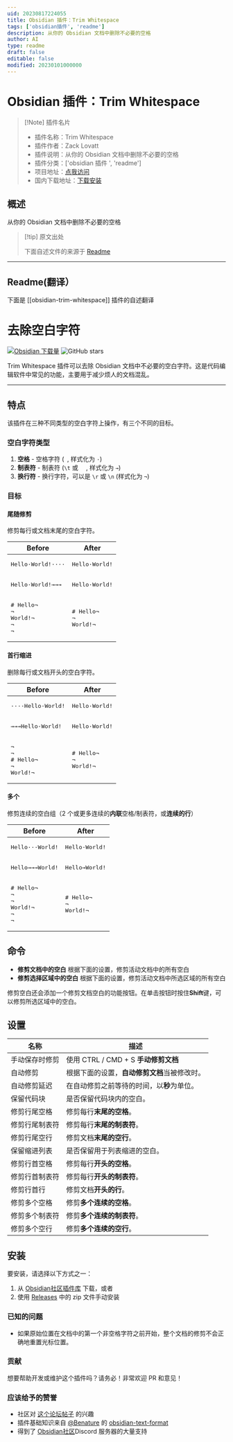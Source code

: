 ```yaml
---
uid: 20230817224055
title: Obsidian 插件：Trim Whitespace
tags: ['obsidian插件', 'readme']
description: 从你的 Obsidian 文档中删除不必要的空格
author: AI
type: readme
draft: false
editable: false
modified: 20230101000000
---
```


# Obsidian 插件：Trim Whitespace

> [!Note] 插件名片
> - 插件名称：Trim Whitespace
> - 插件作者：Zack Lovatt
> - 插件说明：从你的 Obsidian 文档中删除不必要的空格
> - 插件分类：['obsidian 插件 ', 'readme']
> - 项目地址：[点我访问](https://github.com/zlovatt/obsidian-trim-whitespace)
> - 国内下载地址：[下载安装](https://pkmer.cn/products/plugin/pluginMarket/?obsidian-trim-whitespace)

## 概述

从你的 Obsidian 文档中删除不必要的空格

> [!tip] 原文出处
>
>下面自述文件的来源于 [Readme](https://ghproxy.net/https://raw.githubusercontent.com/zlovatt/obsidian-trim-whitespace/main/README.md)

---

## Readme(翻译）

下面是 [[obsidian-trim-whitespace]] 插件的自述翻译

# 去除空白字符

[![Obsidian 下载量](https://img.shields.io/badge/dynamic/json?color=7e6ad6&labelColor=34208c&label=Obsidian%20下载量&query=$['obsidian-trim-whitespace'].downloads&url=https://raw.githubusercontent.com/obsidianmd/obsidian-releases/master/community-plugin-stats.json&)](obsidian://show-plugin?id=obsidian-trim-whitespace) ![GitHub stars](https://img.shields.io/github/stars/zlovatt/obsidian-trim-whitespace?style=flat)

Trim Whitespace 插件可以去除 Obsidian 文档中不必要的空白字符。这是代码编辑软件中常见的功能，主要用于减少烦人的文档混乱。

---

## 特点

该插件在三种不同类型的空白字符上操作，有三个不同的目标。

### 空白字符类型

1. **空格** - 空格字符 (` `, 样式化为 `·`)
2. **制表符** - 制表符 (`\t` 或 `	`, 样式化为 `→`)
3. **换行符** - 换行字符，可以是 `\r` 或 `\n` (样式化为 `¬`)

### 目标

#### 尾随修剪

修剪每行或文档末尾的空白字符。

|                      Before                       |                After                |
| ------------------------------------------------- | ----------------------------------- |
| <pre>Hello·World!····</pre>                       | <pre>Hello·World!</pre>             |
| <pre>Hello·World!→→→</pre>                        | <pre>Hello·World!</pre>             |
| <pre># Hello¬<br>¬<br>World!¬<br>¬<br>¬<br></pre> | <pre># Hello¬<br>¬<br>World!¬</pre> |

#### 首行缩进

删除每行或文档开头的空白字符。

  |                    Before                     |                After                |
  | --------------------------------------------- | ----------------------------------- |
  | <pre>····Hello·World!</pre>                   | <pre>Hello·World!</pre>             |
  | <pre>→→→Hello·World!</pre>                    | <pre>Hello·World!</pre>             |
  | <pre>¬<br>¬<br># Hello¬<br>¬<br>World!¬</pre> | <pre># Hello¬<br>¬<br>World!¬</pre> |

#### 多个

修剪连续的空白组（2 个或更多连续的**内联**空格/制表符，或**连续的行**）

|                       Before                       |                After                |
| -------------------------------------------------- | ----------------------------------- |
| <pre>Hello···World!</pre>                          | <pre>Hello·World!</pre>             |
| <pre>Hello→→→World!</pre>                          | <pre>Hello→World!</pre>             |
| <pre># Hello¬<br>¬<br>¬<br>World!¬<br>¬<br>¬</pre> | <pre># Hello¬<br>¬<br>World!¬</pre> |

## 命令

* **修剪文档中的空白** 根据下面的设置，修剪活动文档中的所有空白
* **修剪选择区域中的空白** 根据下面的设置，修剪活动文档中所选区域的所有空白

修剪空白还会添加一个修剪文档空白的功能按钮。在单击按钮时按住**Shift**键，可以修剪所选区域中的空白。

## 设置

|          名称           |                                   描述                                   |
| ----------------------- | ------------------------------------------------------------------------------- |
| 手动保存时修剪     | 使用 CTRL / CMD + S **手动修剪文档**                                  |
| 自动修剪               | 根据下面的设置，**自动修剪文档**当被修改时。 |
| 自动修剪延迟         | 在自动修剪之前等待的时间，以**秒**为单位。                               |
| 保留代码块    | 是否保留代码块内的空白。                              |
| 修剪行尾空格    | 修剪每行**末尾的空格**。                                    |
| 修剪行尾制表符      | 修剪每行**末尾的制表符**。                                      |
| 修剪行尾空行     | 修剪文档**末尾的空行**。                            |
| 保留缩进列表 | 是否保留用于列表缩进的空白。                    |
| 修剪行首空格     | 修剪每行**开头的空格**。                                  |
| 修剪行首制表符       | 修剪每行**开头的制表符**。                                    |
| 修剪行首行      | 修剪文档**开头的行**。                                |
| 修剪多个空格    | 修剪**多个连续的空格**。                                  |
| 修剪多个制表符      | 修剪**多个连续的制表符**。                                    |
| 修剪多个空行     | 修剪**多个连续的空行**。                                    |

## 安装

要安装，请选择以下方式之一：

1. 从 [Obsidian社区插件库](obsidian://show-plugin?id=obsidian-trim-whitespace) 下载，或者
2. 使用 [Releases](http://github.com/zlovatt/obsidian-trim-whitespace/releases) 中的 zip 文件手动安装

### 已知的问题

- 如果原始位置在文档中的第一个非空格字符之前开始，整个文档的修剪不会正确地重置光标位置。

### 贡献

想要帮助开发或维护这个插件吗？请务必！非常欢迎 PR 和意见！

### 应该给予的赞誉

- 社区对 [这个论坛帖子](https://forum.obsidian.md/t/trim-trailing-whitespace/17047) 的兴趣
- 插件基础知识来自 [@Benature](https://github.com/Benature) 的 [obsidian-text-format](https://github.com/Benature/obsidian-text-format)
- 得到了 [Obsidian社区](https://obsidian.md/community)Discord 服务器的大量支持



